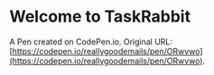 # Welcome to TaskRabbit

A Pen created on CodePen.io. Original URL: [https://codepen.io/reallygoodemails/pen/ORwvwo](https://codepen.io/reallygoodemails/pen/ORwvwo).


